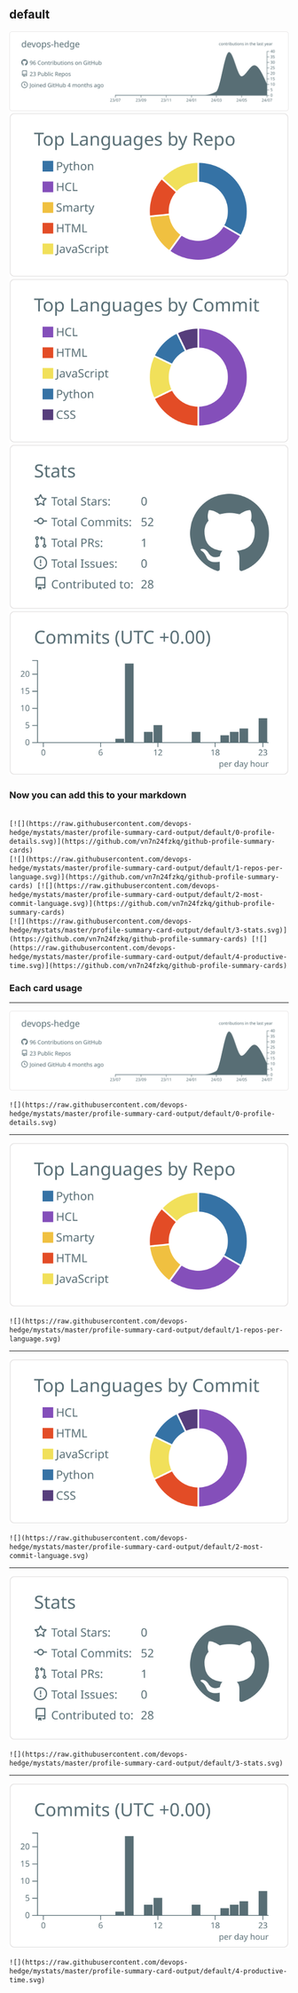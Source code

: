 ## default

[![](./0-profile-details.svg)](https://github.com/vn7n24fzkq/github-profile-summary-cards)
[![](./1-repos-per-language.svg)](https://github.com/vn7n24fzkq/github-profile-summary-cards) [![](./2-most-commit-language.svg)](https://github.com/vn7n24fzkq/github-profile-summary-cards)
[![](./3-stats.svg)](https://github.com/vn7n24fzkq/github-profile-summary-cards) [![](./4-productive-time.svg)](https://github.com/vn7n24fzkq/github-profile-summary-cards)
### Now you can add this to your markdown
```

[![](https://raw.githubusercontent.com/devops-hedge/mystats/master/profile-summary-card-output/default/0-profile-details.svg)](https://github.com/vn7n24fzkq/github-profile-summary-cards)
[![](https://raw.githubusercontent.com/devops-hedge/mystats/master/profile-summary-card-output/default/1-repos-per-language.svg)](https://github.com/vn7n24fzkq/github-profile-summary-cards) [![](https://raw.githubusercontent.com/devops-hedge/mystats/master/profile-summary-card-output/default/2-most-commit-language.svg)](https://github.com/vn7n24fzkq/github-profile-summary-cards)
[![](https://raw.githubusercontent.com/devops-hedge/mystats/master/profile-summary-card-output/default/3-stats.svg)](https://github.com/vn7n24fzkq/github-profile-summary-cards) [![](https://raw.githubusercontent.com/devops-hedge/mystats/master/profile-summary-card-output/default/4-productive-time.svg)](https://github.com/vn7n24fzkq/github-profile-summary-cards)

```

### Each card usage
---

![](./0-profile-details.svg)

```
![](https://raw.githubusercontent.com/devops-hedge/mystats/master/profile-summary-card-output/default/0-profile-details.svg)
```

    

---

![](./1-repos-per-language.svg)

```
![](https://raw.githubusercontent.com/devops-hedge/mystats/master/profile-summary-card-output/default/1-repos-per-language.svg)
```

    

---

![](./2-most-commit-language.svg)

```
![](https://raw.githubusercontent.com/devops-hedge/mystats/master/profile-summary-card-output/default/2-most-commit-language.svg)
```

    

---

![](./3-stats.svg)

```
![](https://raw.githubusercontent.com/devops-hedge/mystats/master/profile-summary-card-output/default/3-stats.svg)
```

    

---

![](./4-productive-time.svg)

```
![](https://raw.githubusercontent.com/devops-hedge/mystats/master/profile-summary-card-output/default/4-productive-time.svg)
```

    
